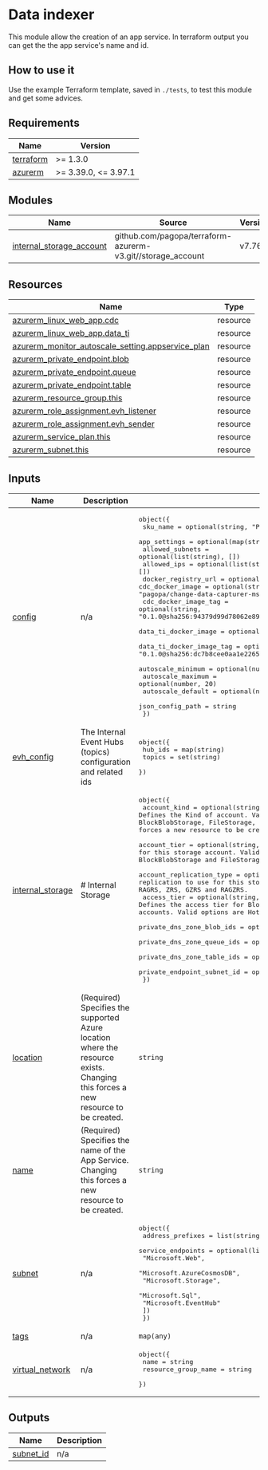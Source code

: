 # Data indexer

This module allow the creation of an app service.
In terraform output you can get the the app service's name and id.

## How to use it
Use the example Terraform template, saved in `./tests`, to test this module and get some advices.

<!-- markdownlint-disable -->
<!-- BEGINNING OF PRE-COMMIT-TERRAFORM DOCS HOOK -->
## Requirements

| Name | Version |
|------|---------|
| <a name="requirement_terraform"></a> [terraform](#requirement\_terraform) | >= 1.3.0 |
| <a name="requirement_azurerm"></a> [azurerm](#requirement\_azurerm) | >= 3.39.0, <= 3.97.1 |

## Modules

| Name | Source | Version |
|------|--------|---------|
| <a name="module_internal_storage_account"></a> [internal\_storage\_account](#module\_internal\_storage\_account) | github.com/pagopa/terraform-azurerm-v3.git//storage_account | v7.76.0 |

## Resources

| Name | Type |
|------|------|
| [azurerm_linux_web_app.cdc](https://registry.terraform.io/providers/hashicorp/azurerm/latest/docs/resources/linux_web_app) | resource |
| [azurerm_linux_web_app.data_ti](https://registry.terraform.io/providers/hashicorp/azurerm/latest/docs/resources/linux_web_app) | resource |
| [azurerm_monitor_autoscale_setting.appservice_plan](https://registry.terraform.io/providers/hashicorp/azurerm/latest/docs/resources/monitor_autoscale_setting) | resource |
| [azurerm_private_endpoint.blob](https://registry.terraform.io/providers/hashicorp/azurerm/latest/docs/resources/private_endpoint) | resource |
| [azurerm_private_endpoint.queue](https://registry.terraform.io/providers/hashicorp/azurerm/latest/docs/resources/private_endpoint) | resource |
| [azurerm_private_endpoint.table](https://registry.terraform.io/providers/hashicorp/azurerm/latest/docs/resources/private_endpoint) | resource |
| [azurerm_resource_group.this](https://registry.terraform.io/providers/hashicorp/azurerm/latest/docs/resources/resource_group) | resource |
| [azurerm_role_assignment.evh_listener](https://registry.terraform.io/providers/hashicorp/azurerm/latest/docs/resources/role_assignment) | resource |
| [azurerm_role_assignment.evh_sender](https://registry.terraform.io/providers/hashicorp/azurerm/latest/docs/resources/role_assignment) | resource |
| [azurerm_service_plan.this](https://registry.terraform.io/providers/hashicorp/azurerm/latest/docs/resources/service_plan) | resource |
| [azurerm_subnet.this](https://registry.terraform.io/providers/hashicorp/azurerm/latest/docs/resources/subnet) | resource |

## Inputs

| Name | Description | Type | Default | Required |
|------|-------------|------|---------|:--------:|
| <a name="input_config"></a> [config](#input\_config) | n/a | <pre>object({<br>    sku_name                 = optional(string, "P0v3")<br>    app_settings             = optional(map(string), {})<br>    allowed_subnets          = optional(list(string), [])<br>    allowed_ips              = optional(list(string), [])<br>    docker_registry_url      = optional(string, "http://ghcr.io")<br>    cdc_docker_image         = optional(string, "pagopa/change-data-capturer-ms")<br>    cdc_docker_image_tag     = optional(string, "0.1.0@sha256:94379d99d78062e89353b45d6b463cd7bf80e24869b7d2d1a8b7cbf316fd07e4")<br>    data_ti_docker_image     = optional(string, "pagopa/data-ti-ms")<br>    data_ti_docker_image_tag = optional(string, "0.1.0@sha256:dc7b8cee0aa1e22658f61a0d5d19be44202f83f0533f35de2ef0eb87697cdb94")<br>    autoscale_minimum        = optional(number, 1)<br>    autoscale_maximum        = optional(number, 20)<br>    autoscale_default        = optional(number, 5)<br>    json_config_path         = string<br>  })</pre> | n/a | yes |
| <a name="input_evh_config"></a> [evh\_config](#input\_evh\_config) | The Internal Event Hubs (topics) configuration and related ids | <pre>object({<br>    hub_ids = map(string)<br>    topics  = set(string)<br>  })</pre> | n/a | yes |
| <a name="input_internal_storage"></a> [internal\_storage](#input\_internal\_storage) | # Internal Storage | <pre>object({<br>    account_kind               = optional(string, "StorageV2") # Defines the Kind of account. Valid options are BlobStorage, BlockBlobStorage, FileStorage, Storage and StorageV2. Changing this forces a new resource to be created. Defaults to Storage.<br>    account_tier               = optional(string, "Standard")  # Defines the Tier to use for this storage account. Valid options are Standard and Premium. For BlockBlobStorage and FileStorage accounts only Premium is valid.<br>    account_replication_type   = optional(string, "ZRS")       # Defines the type of replication to use for this storage account. Valid options are LRS, GRS, RAGRS, ZRS, GZRS and RAGZRS.<br>    access_tier                = optional(string, "Hot")       # Defines the access tier for BlobStorage, FileStorage and StorageV2 accounts. Valid options are Hot and Cool, defaults to Hot.<br>    private_dns_zone_blob_ids  = optional(list(string), [])<br>    private_dns_zone_queue_ids = optional(list(string), [])<br>    private_dns_zone_table_ids = optional(list(string), [])<br>    private_endpoint_subnet_id = optional(string, "")<br>  })</pre> | n/a | yes |
| <a name="input_location"></a> [location](#input\_location) | (Required) Specifies the supported Azure location where the resource exists. Changing this forces a new resource to be created. | `string` | `"northitaly"` | no |
| <a name="input_name"></a> [name](#input\_name) | (Required) Specifies the name of the App Service. Changing this forces a new resource to be created. | `string` | n/a | yes |
| <a name="input_subnet"></a> [subnet](#input\_subnet) | n/a | <pre>object({<br>    address_prefixes = list(string)<br>    service_endpoints = optional(list(string), [<br>      "Microsoft.Web",<br>      "Microsoft.AzureCosmosDB",<br>      "Microsoft.Storage",<br>      "Microsoft.Sql",<br>      "Microsoft.EventHub"<br>    ])<br>  })</pre> | n/a | yes |
| <a name="input_tags"></a> [tags](#input\_tags) | n/a | `map(any)` | n/a | yes |
| <a name="input_virtual_network"></a> [virtual\_network](#input\_virtual\_network) | n/a | <pre>object({<br>    name                = string<br>    resource_group_name = string<br>  })</pre> | n/a | yes |

## Outputs

| Name | Description |
|------|-------------|
| <a name="output_subnet_id"></a> [subnet\_id](#output\_subnet\_id) | n/a |
<!-- END OF PRE-COMMIT-TERRAFORM DOCS HOOK -->
